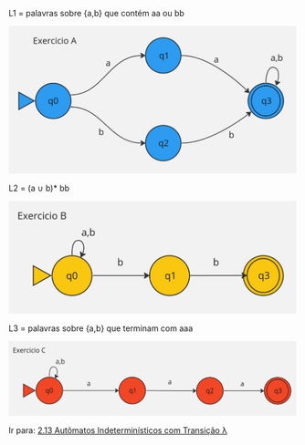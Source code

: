 L1 = palavras sobre {a,b} que contém aa ou bb


![](images/gabarito-AFND-a.jpg)

L2 = (a ∪ b)* bb


![](images/gabarito-AFND-b.jpg)

L3 = palavras sobre {a,b} que terminam com aaa


![](images/gabarito-AFND-c.jpg)

Ir para: [2.13 Autômatos Indeterminísticos com Transição λ](13-automatos-inderministicos-λ-afnd-λ.md)

